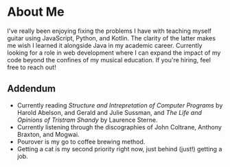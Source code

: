 # About Me
I've really been enjoying fixing the problems I have with teaching myself guitar using JavaScript, Python, and Kotlin. The clarity of the latter makes me wish
I learned it alongside Java in my academic career. Currently looking for a role in web development where I can expand the impact of my code beyond the confines of
my musical education. If you're hiring, feel free to reach out!

## Addendum
- Currently reading *Structure and Intrepretation of Computer Programs* by Harold Abelson, and Gerald and Julie Sussman, and *The Life and Opinions of Tristram Shandy* by
Laurence Sterne.
- Currently listening through the discographies of John Coltrane, Anthony Braxton, and Mogwai.
- Pourover is my go to coffee brewing method.
- Getting a cat is my second priority right now, just behind (just!) getting a job.
<!--
**brandon-viterbo/brandon-viterbo** is a ✨ _special_ ✨ repository because its `README.md` (this file) appears on your GitHub profile.

Here are some ideas to get you started:

- 🔭 I’m currently working on ...
- 🌱 I’m currently learning ...
- 👯 I’m looking to collaborate on ...
- 🤔 I’m looking for help with ...
- 💬 Ask me about ...
- 📫 How to reach me: ...
- 😄 Pronouns: ...
- ⚡ Fun fact: ...
-->
